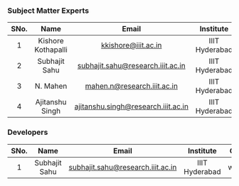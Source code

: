 ### Subject Matter Experts

| SNo. | Name | Email | Institute | GitHub ID |
| :---: | :---: | :---: | :---: | :---: |
| 1 | Kishore Kothapalli | kkishore@iiit.ac.in | IIIT Hyderabad | KishoreKothapalliIIITH |
| 2 | Subhajit Sahu | subhajit.sahu@research.iiit.ac.in | IIIT Hyderabad | wolfram77 |
| 3 | N. Mahen | mahen.n@research.iiit.ac.in | IIIT Hyderabad | tempmn |
| 4 | Ajitanshu Singh | ajitanshu.singh@research.iiit.ac.in | IIIT Hyderabad | ajitanshu19 |


### Developers

| SNo. | Name | Email | Institute | GitHub ID |
| :---: | :---: | :---: | :---: | :---: |
| 1 | Subhajit Sahu | subhajit.sahu@research.iiit.ac.in | IIIT Hyderabad | wolfram77 |
